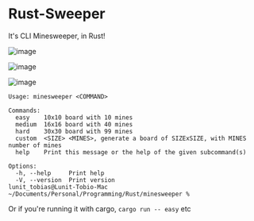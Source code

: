 # Rust-Sweeper
It's CLI Minesweeper, in Rust!

![image](https://github.com/Tobio89/rust-sweeper/assets/44494591/07438842-cae0-4daf-a0d1-c02dc1bbc8df)

![image](https://github.com/Tobio89/rust-sweeper/assets/44494591/54a3af9a-0b8c-429b-acb7-c75cd33ac01c)

![image](https://github.com/Tobio89/rust-sweeper/assets/44494591/a4bf2bcc-1bdb-4bbc-b381-bef55a5fa9af)




```
Usage: minesweeper <COMMAND>

Commands:
  easy    10x10 board with 10 mines
  medium  16x16 board with 40 mines
  hard    30x30 board with 99 mines
  custom  <SIZE> <MINES>, generate a board of SIZExSIZE, with MINES number of mines
  help    Print this message or the help of the given subcommand(s)

Options:
  -h, --help     Print help
  -V, --version  Print version
lunit_tobias@Lunit-Tobio-Mac ~/Documents/Personal/Programming/Rust/minesweeper %
```

Or if you're running it with cargo, `cargo run -- easy` etc
